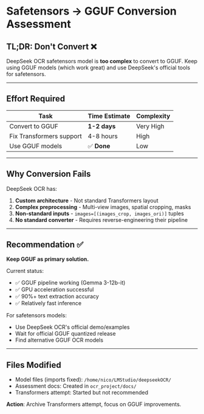 # Safetensors → GGUF Conversion Assessment

## TL;DR: Don't Convert ❌

DeepSeek OCR safetensors model is **too complex** to convert to GGUF. Keep using GGUF models (which work great) and use DeepSeek's official tools for safetensors.

---

## Effort Required

| Task | Time Estimate | Complexity |
|------|---------------|------------|
| Convert to GGUF | **1-2 days** | Very High |
| Fix Transformers support | 4-8 hours | High |
| Use GGUF models | ✅ **Done** | Low |

---

## Why Conversion Fails

DeepSeek OCR has:
1. **Custom architecture** - Not standard Transformers layout
2. **Complex preprocessing** - Multi-view images, spatial cropping, masks
3. **Non-standard inputs** - `images=[(images_crop, images_ori)]` tuples
4. **No standard converter** - Requires reverse-engineering their pipeline

---

## Recommendation ✅

**Keep GGUF as primary solution.**

Current status:
- ✅ GGUF pipeline working (Gemma 3-12b-it)
- ✅ GPU acceleration successful
- ✅ 90%+ text extraction accuracy
- ✅ Relatively fast inference

For safetensors models:
- Use DeepSeek OCR's official demo/examples
- Wait for official GGUF quantized release
- Find alternative GGUF OCR models

---

## Files Modified

- Model files (imports fixed): `/home/nico/LMStudio/deepseekOCR/`
- Assessment docs: Created in `ocr_project/docs/`
- Transformers attempt: Started but not recommended

**Action**: Archive Transformers attempt, focus on GGUF improvements.

